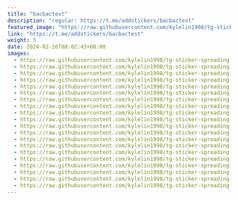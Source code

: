 ```yaml
---
title: "bacbactest"
description: "regular: https://t.me/addstickers/bacbactest"
featured_image: "https://raw.githubusercontent.com/kylelin1998/tg-sticker-spreading-worldwide-images/main/img/053ae97d-1f16-40b6-8b47-2efa1438cece.jpg"
link: "https://t.me/addstickers/bacbactest"
weight: 3
date: 2024-02-26T08:02:43+08:00
images:
  - https://raw.githubusercontent.com/kylelin1998/tg-sticker-spreading-worldwide-images/main/img/053ae97d-1f16-40b6-8b47-2efa1438cece.jpg
  - https://raw.githubusercontent.com/kylelin1998/tg-sticker-spreading-worldwide-images/main/img/48c7b409-b009-48da-a147-440485145ffc.jpg
  - https://raw.githubusercontent.com/kylelin1998/tg-sticker-spreading-worldwide-images/main/img/aef436f6-d56e-43a4-8168-a937d67f7e4b.jpg
  - https://raw.githubusercontent.com/kylelin1998/tg-sticker-spreading-worldwide-images/main/img/1828b1b2-3684-433e-883a-78faafa9cc0f.jpg
  - https://raw.githubusercontent.com/kylelin1998/tg-sticker-spreading-worldwide-images/main/img/8fb892d1-a6d9-42ff-aa32-56b3da9638b3.jpg
  - https://raw.githubusercontent.com/kylelin1998/tg-sticker-spreading-worldwide-images/main/img/7daaa9d4-c87c-4360-9d4e-28c06debf0b8.jpg
  - https://raw.githubusercontent.com/kylelin1998/tg-sticker-spreading-worldwide-images/main/img/d8c145c1-4abe-4894-a223-d214970c3ea6.jpg
  - https://raw.githubusercontent.com/kylelin1998/tg-sticker-spreading-worldwide-images/main/img/021e6a7f-ce8d-4ae1-afd0-526f8dac6d97.jpg
  - https://raw.githubusercontent.com/kylelin1998/tg-sticker-spreading-worldwide-images/main/img/8837762d-97c4-494c-b0a9-0865a2c1af8a.jpg
  - https://raw.githubusercontent.com/kylelin1998/tg-sticker-spreading-worldwide-images/main/img/76b7aa81-3f5c-48db-b4ab-82353dafebdb.jpg
  - https://raw.githubusercontent.com/kylelin1998/tg-sticker-spreading-worldwide-images/main/img/81e44f86-a68a-4795-8c59-6a20f20d232d.jpg
  - https://raw.githubusercontent.com/kylelin1998/tg-sticker-spreading-worldwide-images/main/img/16a2f883-cd38-4db3-ad55-71ebc0031750.jpg
  - https://raw.githubusercontent.com/kylelin1998/tg-sticker-spreading-worldwide-images/main/img/2d5bbfa1-2160-4b58-9ca5-5c8ef3ec3ec5.jpg
  - https://raw.githubusercontent.com/kylelin1998/tg-sticker-spreading-worldwide-images/main/img/71bfe8a6-9f7e-4818-99f5-cad6290299fd.jpg
  - https://raw.githubusercontent.com/kylelin1998/tg-sticker-spreading-worldwide-images/main/img/ba2e0436-31e4-43da-a771-2f19b2beed7f.jpg
  - https://raw.githubusercontent.com/kylelin1998/tg-sticker-spreading-worldwide-images/main/img/726272c3-5445-4503-bfc2-159b20c18fb7.jpg
  - https://raw.githubusercontent.com/kylelin1998/tg-sticker-spreading-worldwide-images/main/img/f0edacfd-af67-4907-a398-049bf856f88b.jpg
  - https://raw.githubusercontent.com/kylelin1998/tg-sticker-spreading-worldwide-images/main/img/d23abfd3-889d-41df-8eb6-22d12d9682c0.jpg
  - https://raw.githubusercontent.com/kylelin1998/tg-sticker-spreading-worldwide-images/main/img/eba6e84c-8049-43c1-ae09-fbb5ac119d8a.jpg
  - https://raw.githubusercontent.com/kylelin1998/tg-sticker-spreading-worldwide-images/main/img/f5a91a35-d9be-4716-b9b7-a64a7a785af5.jpg
---
```

